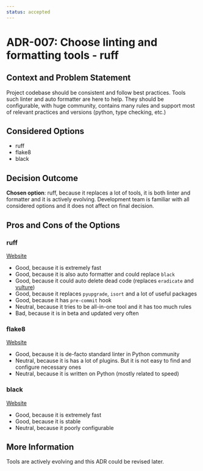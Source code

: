 ```yaml
---
status: accepted
---
```


# ADR-007: Choose linting and formatting tools - ruff

## Context and Problem Statement

Project codebase should be consistent and follow best practices. Tools such linter and auto formatter are here to help. They should be configurable, with huge community, contains many rules and support most of relevant practices and versions (python, type checking, etc.)

## Considered Options

* ruff
* flake8
* black

## Decision Outcome

**Chosen option**: ruff, because
it replaces a lot of tools, it is both linter and formatter and it is actively evolving.
Development team is familiar with all considered options and it does not affect on final decision.

## Pros and Cons of the Options

### ruff

[Website](https://docs.astral.sh/ruff/)

* Good, because it is extremely fast
* Good, because it is also auto formatter and could replace `black`
* Good, because it could auto delete dead code (replaces `eradicate` and [vulture](https://github.com/jendrikseipp/vulture))
* Good, because it replaces `pyupgrade`, `isort` and a lot of useful packages
* Good, because it has `pre-commit` hook
* Neutral, because it tries to be all-in-one tool and it has too much rules
* Bad, because it is in beta and updated very often

### flake8

[Website](https://flake8.pycqa.org/en/latest/)

* Good, because it is de-facto standard linter in Python community
* Neutral, because it is has a lot of plugins. But it is not easy to find and configure necessary ones
* Neutral, because it is written on Python (mostly related to speed)

### black

[Website](https://black.readthedocs.io/en/stable/)

* Good, because it is extremely fast
* Good, because it is stable
* Neutral, because it poorly configurable

## More Information

Tools are actively evolving and this ADR could be revised later.
